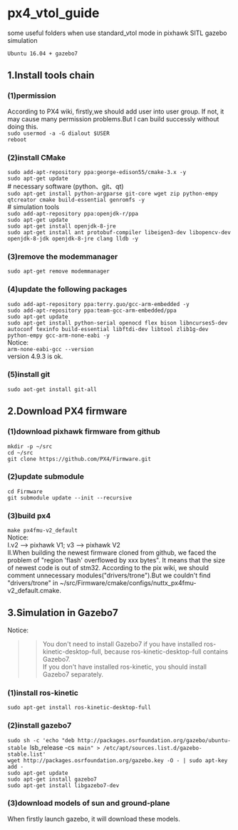 # px4_vtol_guide
some useful folders when use standard_vtol mode in pixhawk SITL gazebo simulation

`Ubuntu 16.04 + gazebo7`<br>
## 1.Install tools chain<br>
### (1)permission<br>
According to PX4 wiki, firstly,we should add user into user group. If not, it may cause many permission problems.But I can build successly without doing this.<br>
  `sudo usermod -a -G dialout $USER`<br>
  `reboot`<br>
  
### (2)install CMake
  `sudo add-apt-repository ppa:george-edison55/cmake-3.x -y`<br>
  `sudo apt-get update`<br>
  \# necessary software (python、git、qt)<br>
  `sudo apt-get install python-argparse git-core wget zip python-empy qtcreator cmake build-essential genromfs -y`<br>
  \# simulation tools<br>
  `sudo add-apt-repository ppa:openjdk-r/ppa`<br>
  `sudo apt-get update`<br>
  `sudo apt-get install openjdk-8-jre`<br>
  `sudo apt-get install ant protobuf-compiler libeigen3-dev libopencv-dev openjdk-8-jdk openjdk-8-jre clang lldb -y`<br>

### (3)remove the modemmanager<br>
  `sudo apt-get remove modemmanager`<br>

### (4)update the following packages<br>
  `sudo add-apt-repository ppa:terry.guo/gcc-arm-embedded -y`<br>
  `sudo add-apt-repository ppa:team-gcc-arm-embedded/ppa`<br>
  `sudo apt-get update`<br>
  `sudo apt-get install python-serial openocd flex bison libncurses5-dev autoconf texinfo build-essential libftdi-dev libtool zlib1g-dev python-empy gcc-arm-none-eabi -y`<br>
Notice:<br>
  `arm-none-eabi-gcc --version`<br>
    version 4.9.3 is ok.<br>

### (5)install git<br>
  `sudo aot-get install git-all`<br>

## 2.Download PX4 firmware<br>
### (1)download pixhawk firmware from github<br>
  `mkdir -p ~/src`<br>
  `cd ~/src`<br>
  `git clone https://github.com/PX4/Firmware.git`<br>
  
### (2)update submodule<br>
  `cd Firmware`<br>
  `git submodule update --init --recursive`<br>

### (3)build px4<br>
  `make px4fmu-v2_default`<br>
Notice: <br>
  I.v2 --> pixhawk V1; v3 --> pixhawk V2<br>
  II.When building the newest firmware cloned from github, we faced the problem of "region 'flash' overflowed by xxx bytes". It means that the size of newest code is out of stm32. According to the pix wiki, we should comment unnecessary modules("drivers/trone").But we couldn't find "drivers/trone" in ~/src/Firmware/cmake/configs/nuttx_px4fmu-v2_default.cmake.<br>
  
## 3.Simulation in Gazebo7<br>
Notice:<br>
>>You don't need to install Gazebo7 if you have installed ros-kinetic-desktop-full, because ros-kinetic-desktop-full contains Gazebo7.<br>
>>If you don't have installed ros-kinetic, you should install Gazebo7 separately.<br>
### (1)install ros-kinetic<br>
  `sudo apt-get install ros-kinetic-desktop-full`<br>
### (2)install gazebo7<br>
  `sudo sh -c 'echo "deb http://packages.osrfoundation.org/gazebo/ubuntu-stable `lsb_release -cs` main" > /etc/apt/sources.list.d/gazebo-stable.list'`<br>
  `wget http://packages.osrfoundation.org/gazebo.key -O - | sudo apt-key add -`<br>
  `sudo apt-get update`<br>
  `sudo apt-get install gazebo7`<br>
  `sudo apt-get install libgazebo7-dev`<br>
### (3)download models of sun and ground-plane<br>
When firstly launch gazebo, it will download these models.<br>
